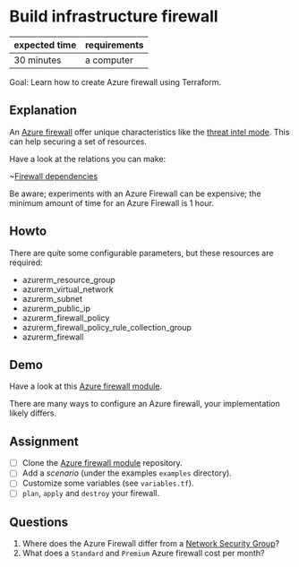 # Build infrastructure firewall

|expected time|requirements|
|-------------|------------|
|30 minutes   |a computer  |

Goal: Learn how to create Azure firewall using Terraform.

## Explanation

An [Azure firewall](https://registry.terraform.io/providers/hashicorp/azurerm/latest/docs/resources/firewall) offer unique characteristics like the [threat intel mode](https://registry.terraform.io/providers/hashicorp/azurerm/latest/docs/resources/firewall#threat_intel_mode). This can help securing a set of resources.

Have a look at the relations you can make:

~[Firewall dependencies](https://raw.githubusercontent.com/robertdebock/terraform-azurerm-firewall/master/graphviz.svg)

Be aware; experiments with an Azure Firewall can be expensive; the minimum amount of time for an Azure Firewall is 1 hour.

## Howto

There are quite some configurable parameters, but these resources are required:

- azurerm_resource_group
- azurerm_virtual_network
- azurerm_subnet
- azurerm_public_ip
- azurerm_firewall_policy
- azurerm_firewall_policy_rule_collection_group
- azurerm_firewall

## Demo

Have a look at this [Azure firewall module](https://github.com/robertdebock/terraform-azurerm-firewall).

There are many ways to configure an Azure firewall, your implementation likely differs.

## Assignment

- [ ] Clone the [Azure firewall module](https://github.com/robertdebock/terraform-azurerm-firewall) repository.
- [ ] Add a _scenario_ (under the examples `examples` directory).
- [ ] Customize some variables (see `variables.tf`).
- [ ] `plan`, `apply` and `destroy` your firewall.

## Questions

1. Where does the Azure Firewall differ from a [Network Security Group](https://registry.terraform.io/providers/hashicorp/azurerm/latest/docs/resources/network_security_group)?
2. What does a `Standard` and `Premium` Azure firewall cost per month?
